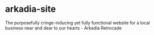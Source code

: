 # arkadia-site
The purposefully cringe-inducing yet fully functional website for a local business near and dear to our hearts - Arkadia Retrocade
